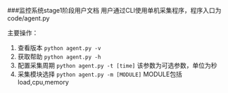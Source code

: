 ###监控系统stage1阶段用户文档
用户通过CLI使用单机采集程序，程序入口为code/agent.py

主要操作：
1. 查看版本
    `python agent.py -v`
2. 获取帮助
    `python agent.py -h`
3. 配置采集周期
    `python agent.py -t [time]`
    该参数为可选参数，单位为秒
4. 采集模块选择
    `python agent.py -m [MODULE]`
    MODULE包括load,cpu,memory
